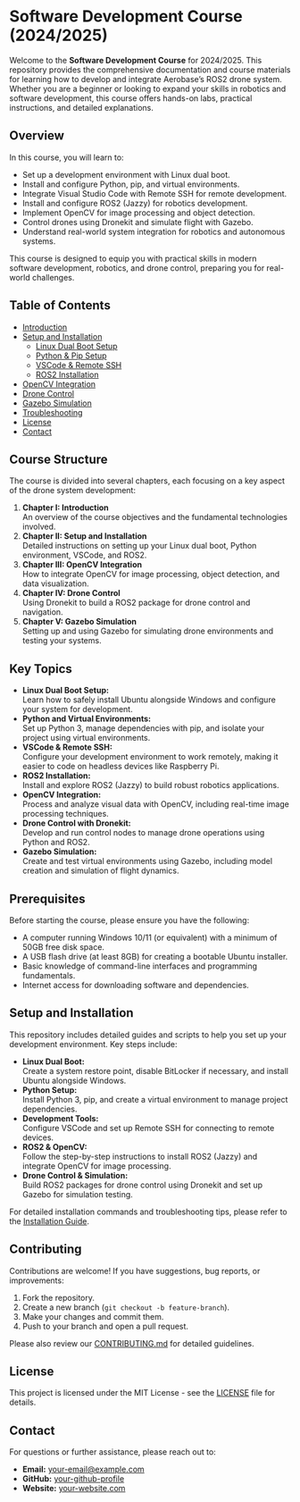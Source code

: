 # Software Development Course (2024/2025)

Welcome to the **Software Development Course** for 2024/2025. This repository provides the comprehensive documentation and course materials for learning how to develop and integrate Aerobase’s ROS2 drone system. Whether you are a beginner or looking to expand your skills in robotics and software development, this course offers hands-on labs, practical instructions, and detailed explanations.

## Overview

In this course, you will learn to:
- Set up a development environment with Linux dual boot.
- Install and configure Python, pip, and virtual environments.
- Integrate Visual Studio Code with Remote SSH for remote development.
- Install and configure ROS2 (Jazzy) for robotics development.
- Implement OpenCV for image processing and object detection.
- Control drones using Dronekit and simulate flight with Gazebo.
- Understand real-world system integration for robotics and autonomous systems.

This course is designed to equip you with practical skills in modern software development, robotics, and drone control, preparing you for real-world challenges.

## Table of Contents

- [Introduction](#introduction)
- [Setup and Installation](#setup-and-installation)
  - [Linux Dual Boot Setup](#linux-dual-boot-setup)
  - [Python & Pip Setup](#python--pip-setup)
  - [VSCode & Remote SSH](#vscode--remote-ssh)
  - [ROS2 Installation](#ros2-installation)
- [OpenCV Integration](#opencv-integration)
- [Drone Control](#drone-control)
- [Gazebo Simulation](#gazebo-simulation)
- [Troubleshooting](#troubleshooting)
- [License](#license)
- [Contact](#contact)

## Course Structure

The course is divided into several chapters, each focusing on a key aspect of the drone system development:
1. **Chapter I: Introduction**  
   An overview of the course objectives and the fundamental technologies involved.
2. **Chapter II: Setup and Installation**  
   Detailed instructions on setting up your Linux dual boot, Python environment, VSCode, and ROS2.
3. **Chapter III: OpenCV Integration**  
   How to integrate OpenCV for image processing, object detection, and data visualization.
4. **Chapter IV: Drone Control**  
   Using Dronekit to build a ROS2 package for drone control and navigation.
5. **Chapter V: Gazebo Simulation**  
   Setting up and using Gazebo for simulating drone environments and testing your systems.

## Key Topics

- **Linux Dual Boot Setup:**  
  Learn how to safely install Ubuntu alongside Windows and configure your system for development.
- **Python and Virtual Environments:**  
  Set up Python 3, manage dependencies with pip, and isolate your project using virtual environments.
- **VSCode & Remote SSH:**  
  Configure your development environment to work remotely, making it easier to code on headless devices like Raspberry Pi.
- **ROS2 Installation:**  
  Install and explore ROS2 (Jazzy) to build robust robotics applications.
- **OpenCV Integration:**  
  Process and analyze visual data with OpenCV, including real-time image processing techniques.
- **Drone Control with Dronekit:**  
  Develop and run control nodes to manage drone operations using Python and ROS2.
- **Gazebo Simulation:**  
  Create and test virtual environments using Gazebo, including model creation and simulation of flight dynamics.

## Prerequisites

Before starting the course, please ensure you have the following:
- A computer running Windows 10/11 (or equivalent) with a minimum of 50GB free disk space.
- A USB flash drive (at least 8GB) for creating a bootable Ubuntu installer.
- Basic knowledge of command-line interfaces and programming fundamentals.
- Internet access for downloading software and dependencies.

## Setup and Installation

This repository includes detailed guides and scripts to help you set up your development environment. Key steps include:
- **Linux Dual Boot:**  
  Create a system restore point, disable BitLocker if necessary, and install Ubuntu alongside Windows.
- **Python Setup:**  
  Install Python 3, pip, and create a virtual environment to manage project dependencies.
- **Development Tools:**  
  Configure VSCode and set up Remote SSH for connecting to remote devices.
- **ROS2 & OpenCV:**  
  Follow the step-by-step instructions to install ROS2 (Jazzy) and integrate OpenCV for image processing.
- **Drone Control & Simulation:**  
  Build ROS2 packages for drone control using Dronekit and set up Gazebo for simulation testing.

For detailed installation commands and troubleshooting tips, please refer to the [Installation Guide](installation.md).

## Contributing

Contributions are welcome! If you have suggestions, bug reports, or improvements:
1. Fork the repository.
2. Create a new branch (`git checkout -b feature-branch`).
3. Make your changes and commit them.
4. Push to your branch and open a pull request.

Please also review our [CONTRIBUTING.md](CONTRIBUTING.md) for detailed guidelines.

## License

This project is licensed under the MIT License - see the [LICENSE](LICENSE) file for details.

## Contact

For questions or further assistance, please reach out to:
- **Email:** your-email@example.com
- **GitHub:** [your-github-profile](https://github.com/yourusername)
- **Website:** [your-website.com](https://your-website.com)
